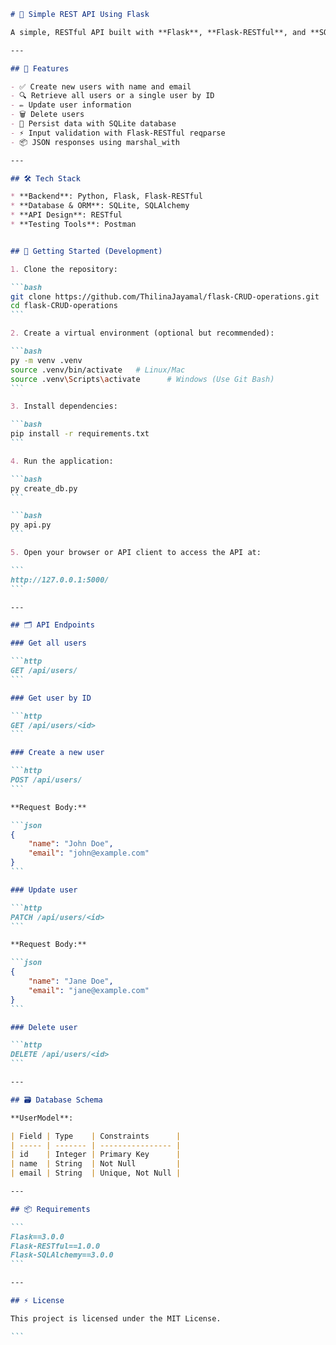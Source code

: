 ````markdown
# 🐍 Simple REST API Using Flask

A simple, RESTful API built with **Flask**, **Flask-RESTful**, and **SQLAlchemy** to manage users. Easily create, read, update, and delete users in a SQLite database.

---

## 📌 Features

- ✅ Create new users with name and email
- 🔍 Retrieve all users or a single user by ID
- ✏️ Update user information
- 🗑️ Delete users
- 💾 Persist data with SQLite database
- ⚡ Input validation with Flask-RESTful reqparse
- 📦 JSON responses using marshal_with

---

## 🛠️ Tech Stack

* **Backend**: Python, Flask, Flask-RESTful
* **Database & ORM**: SQLite, SQLAlchemy
* **API Design**: RESTful
* **Testing Tools**: Postman


## 🧪 Getting Started (Development)

1. Clone the repository:

```bash
git clone https://github.com/ThilinaJayamal/flask-CRUD-operations.git
cd flask-CRUD-operations
```

2. Create a virtual environment (optional but recommended):

```bash
py -m venv .venv
source .venv/bin/activate   # Linux/Mac
source .venv\Scripts\activate      # Windows (Use Git Bash)
```

3. Install dependencies:

```bash
pip install -r requirements.txt
```

4. Run the application:

```bash
py create_db.py
```

```bash
py api.py
```

5. Open your browser or API client to access the API at:

```
http://127.0.0.1:5000/
```

---

## 🗂️ API Endpoints

### Get all users

```http
GET /api/users/
```

### Get user by ID

```http
GET /api/users/<id>
```

### Create a new user

```http
POST /api/users/
```

**Request Body:**

```json
{
    "name": "John Doe",
    "email": "john@example.com"
}
```

### Update user

```http
PATCH /api/users/<id>
```

**Request Body:**

```json
{
    "name": "Jane Doe",
    "email": "jane@example.com"
}
```

### Delete user

```http
DELETE /api/users/<id>
```

---

## 🗃️ Database Schema

**UserModel**:

| Field | Type    | Constraints      |
| ----- | ------- | ---------------- |
| id    | Integer | Primary Key      |
| name  | String  | Not Null         |
| email | String  | Unique, Not Null |

---

## 📦 Requirements

```
Flask==3.0.0
Flask-RESTful==1.0.0
Flask-SQLAlchemy==3.0.0
```

---

## ⚡ License

This project is licensed under the MIT License.

```